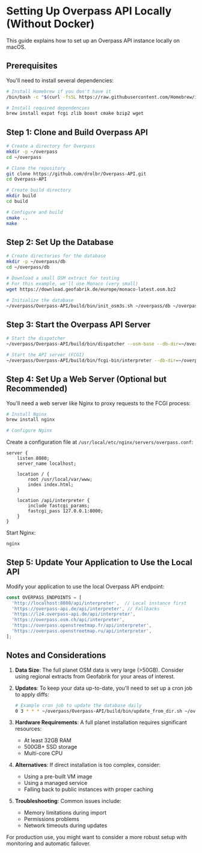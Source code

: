 # Setting Up Overpass API Locally (Without Docker)

This guide explains how to set up an Overpass API instance locally on macOS.

## Prerequisites

You'll need to install several dependencies:

```bash
# Install Homebrew if you don't have it
/bin/bash -c "$(curl -fsSL https://raw.githubusercontent.com/Homebrew/install/HEAD/install.sh)"

# Install required dependencies
brew install expat fcgi zlib boost cmake bzip2 wget
```

## Step 1: Clone and Build Overpass API

```bash
# Create a directory for Overpass
mkdir -p ~/overpass
cd ~/overpass

# Clone the repository
git clone https://github.com/drolbr/Overpass-API.git
cd Overpass-API

# Create build directory
mkdir build
cd build

# Configure and build
cmake ..
make
```

## Step 2: Set Up the Database

```bash
# Create directories for the database
mkdir -p ~/overpass/db
cd ~/overpass/db

# Download a small OSM extract for testing
# For this example, we'll use Monaco (very small)
wget https://download.geofabrik.de/europe/monaco-latest.osm.bz2

# Initialize the database
~/overpass/Overpass-API/build/bin/init_osm3s.sh ~/overpass/db ~/overpass/db/monaco-latest.osm.bz2
```

## Step 3: Start the Overpass API Server

```bash
# Start the dispatcher
~/overpass/Overpass-API/build/bin/dispatcher --osm-base --db-dir=~/overpass/db &

# Start the API server (FCGI)
~/overpass/Overpass-API/build/bin/fcgi-bin/interpreter --db-dir=~/overpass/db &
```

## Step 4: Set Up a Web Server (Optional but Recommended)

You'll need a web server like Nginx to proxy requests to the FCGI process:

```bash
# Install Nginx
brew install nginx

# Configure Nginx
```

Create a configuration file at `/usr/local/etc/nginx/servers/overpass.conf`:

```nginx
server {
    listen 8080;
    server_name localhost;

    location / {
        root /usr/local/var/www;
        index index.html;
    }

    location /api/interpreter {
        include fastcgi_params;
        fastcgi_pass 127.0.0.1:8000;
    }
}
```

Start Nginx:

```bash
nginx
```

## Step 5: Update Your Application to Use the Local API

Modify your application to use the local Overpass API endpoint:

```javascript
const OVERPASS_ENDPOINTS = [
  'http://localhost:8080/api/interpreter',  // Local instance first
  'https://overpass-api.de/api/interpreter', // Fallbacks
  'https://lz4.overpass-api.de/api/interpreter',
  'https://overpass.osm.ch/api/interpreter',
  'https://overpass.openstreetmap.fr/api/interpreter',
  'https://overpass.openstreetmap.ru/api/interpreter',
];
```

## Notes and Considerations

1. **Data Size**: The full planet OSM data is very large (>50GB). Consider using regional extracts from Geofabrik for your areas of interest.

2. **Updates**: To keep your data up-to-date, you'll need to set up a cron job to apply diffs:
   ```bash
   # Example cron job to update the database daily
   0 3 * * * ~/overpass/Overpass-API/build/bin/update_from_dir.sh ~/overpass/db ~/overpass/diffs
   ```

3. **Hardware Requirements**: A full planet installation requires significant resources:
   - At least 32GB RAM
   - 500GB+ SSD storage
   - Multi-core CPU

4. **Alternatives**: If direct installation is too complex, consider:
   - Using a pre-built VM image
   - Using a managed service
   - Falling back to public instances with proper caching

5. **Troubleshooting**: Common issues include:
   - Memory limitations during import
   - Permissions problems
   - Network timeouts during updates

For production use, you might want to consider a more robust setup with monitoring and automatic failover. 